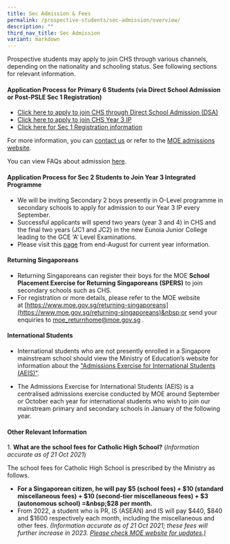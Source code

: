 ```yaml
---
title: Sec Admission & Fees
permalink: /prospective-students/sec-admission/overview/
description: ""
third_nav_title: Sec Admission
variant: markdown
---
```

Prospective students may apply to join CHS through various channels, depending on the nationality and schooling status. See following sections for relevant information.

#### **Application Process for Primary 6 Students (via&nbsp;Direct School Admission or Post-PSLE Sec 1 Registration)**



*   [Click here to apply to join CHS through Direct School Admission (DSA)](https://www.catholichigh.moe.edu.sg/prospective-students/Sec-Admission/direct-school-admission/)
*   [Click here to apply to join CHS Year 3 IP](https://www.catholichigh.moe.edu.sg/prospective-students/sec-admission/admission-to-ip-year-3/)
*   [Click here for Sec 1 Registration information](https://www.catholichigh.moe.edu.sg/prospective-students/Sec-Admission/level-1-registration/)

For more information, you can [contact us](https://www.catholichigh.moe.edu.sg/contact-and-outreach/contact-school-and-services/overview/) or refer to the&nbsp;[MOE admissions website](https://www.moe.gov.sg/secondary/s1-posting).

You can view FAQs about admission&nbsp;[here](https://www.catholichigh.moe.edu.sg/secondary/faqs/).



#### **Application Process for Sec 2 Students&nbsp;to Join Year&nbsp;3 Integrated Programme**

*   We will be inviting Secondary 2 boys presently in O-Level programme in secondary schools to apply for admission to our Year 3 IP every September.
*   Successful applicants&nbsp;will spend two years (year 3 and 4) in CHS and the final two years (JC1 and JC2) in the new Eunoia Junior College leading to the GCE ‘A’ Level Examinations.
*   Please visit this&nbsp;[page](https://www.catholichigh.moe.edu.sg/prospective-students/sec-admission/admission-to-ip-year-3/)&nbsp;from end-August for current year information.&nbsp;


#### **Returning Singaporeans**

*   Returning Singaporeans can register their&nbsp;boys for the MOE&nbsp;**School Placement Exercise for Returning Singaporeans (**SPERS**)**&nbsp;to join secondary schools such as CHS.
*   For registration or more details, please refer to the MOE website at&nbsp;[https://www.moe.gov.sg/returning-singaporeans](https://www.moe.gov.sg/returning-singaporeans)&nbsp;or send&nbsp;your enquiries to&nbsp;[moe\_returnhome@moe.gov.sg](mailto:moe_returnhome@moe.gov.sg)&nbsp;.

#### **International Students**

*   International students who are not presently enrolled in a Singapore mainstream school should view the Ministry of Education’s website for information about the ["Admissions Exercise for International Students (AEIS)"](https://www.moe.gov.sg/international-students/aeis).

*   The Admissions Exercise for International Students (AEIS) is a centralised admissions exercise conducted by MOE around September or October each year for international students who wish to join our mainstream primary and secondary schools in January of the following year.

#### **Other Relevant Information**

1.&nbsp;**What are the school fees for Catholic High School?**&nbsp;(_Information accurate as of 21 Oct 2021_)

The school fees for Catholic High School is prescribed by the Ministry as follows.

*   **For a Singaporean citizen, he will pay $5 (school fees) + $10 (standard miscellaneous fees) + $10 (second-tier miscellaneous fees) + $3 (autonomous school) =&nbsp;$28 per month.**
*   From 2022, a student who is PR, IS (ASEAN) and IS will pay $440, $840 and $1600 respectively each month, including the miscellaneous and other fees.&nbsp;_(Information accurate as of 21 Oct 2021; these fees will further increase in 2023._&nbsp;[_Please check MOE website for updates.)_](https://www.moe.gov.sg/financial-matters/fees)